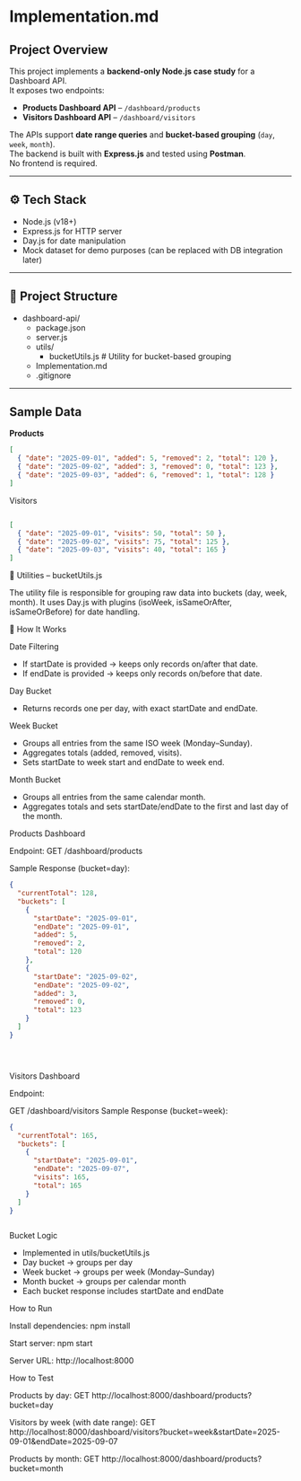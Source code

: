 # Implementation.md

## Project Overview

This project implements a **backend-only Node.js case study** for a Dashboard API.  
It exposes two endpoints:

- **Products Dashboard API** – `/dashboard/products`  
- **Visitors Dashboard API** – `/dashboard/visitors`  

The APIs support **date range queries** and **bucket-based grouping** (`day`, `week`, `month`).  
The backend is built with **Express.js** and tested using **Postman**.  
No frontend is required.

---

## ⚙️ Tech Stack

- Node.js (v18+)
- Express.js for HTTP server
- Day.js for date manipulation
- Mock dataset for demo purposes (can be replaced with DB integration later)

---

## 📂 Project Structure

- dashboard-api/
  - package.json
  - server.js           
  - utils/
    - bucketUtils.js       # Utility for bucket-based grouping
  - Implementation.md      
  - .gitignore




---

## Sample Data

**Products**
```json
[
  { "date": "2025-09-01", "added": 5, "removed": 2, "total": 120 },
  { "date": "2025-09-02", "added": 3, "removed": 0, "total": 123 },
  { "date": "2025-09-03", "added": 6, "removed": 1, "total": 128 }
]
```

Visitors

```json

[
  { "date": "2025-09-01", "visits": 50, "total": 50 },
  { "date": "2025-09-02", "visits": 75, "total": 125 },
  { "date": "2025-09-03", "visits": 40, "total": 165 }
]
```

🧰 Utilities – bucketUtils.js

The utility file is responsible for grouping raw data into buckets (day, week, month).
It uses Day.js with plugins (isoWeek, isSameOrAfter, isSameOrBefore) for date handling.

🔧 How It Works

Date Filtering
- If startDate is provided → keeps only records on/after that date.
- If endDate is provided → keeps only records on/before that date.

Day Bucket
- Returns records one per day, with exact startDate and endDate.

Week Bucket

- Groups all entries from the same ISO week (Monday–Sunday).
- Aggregates totals (added, removed, visits).
- Sets startDate to week start and endDate to week end.


Month Bucket

- Groups all entries from the same calendar month.
- Aggregates totals and sets startDate/endDate to the first and last day of the month.


 Products Dashboard

Endpoint:
GET /dashboard/products

Sample Response (bucket=day):
```json
{
  "currentTotal": 128,
  "buckets": [
    {
      "startDate": "2025-09-01",
      "endDate": "2025-09-01",
      "added": 5,
      "removed": 2,
      "total": 120
    },
    {
      "startDate": "2025-09-02",
      "endDate": "2025-09-02",
      "added": 3,
      "removed": 0,
      "total": 123
    }
  ]
}





````
 Visitors Dashboard

Endpoint:

GET /dashboard/visitors
Sample Response (bucket=week):
```json
{
  "currentTotal": 165,
  "buckets": [
    {
      "startDate": "2025-09-01",
      "endDate": "2025-09-07",
      "visits": 165,
      "total": 165
    }
  ]
}



```

Bucket Logic
- Implemented in utils/bucketUtils.js
- Day bucket → groups per day
- Week bucket → groups per week (Monday–Sunday)
- Month bucket → groups per calendar month
- Each bucket response includes startDate and endDate

 
 How to Run

Install dependencies:
npm install


Start server:
npm start


Server URL:
http://localhost:8000


How to Test

Products by day:
GET http://localhost:8000/dashboard/products?bucket=day


Visitors by week (with date range):
GET http://localhost:8000/dashboard/visitors?bucket=week&startDate=2025-09-01&endDate=2025-09-07


Products by month:
GET http://localhost:8000/dashboard/products?bucket=month











    







